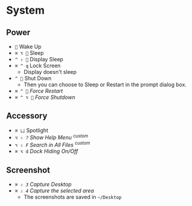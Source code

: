 # System

## Power

- `` Wake Up
- `⌘ ⌥ ` Sleep
- `^ ⇧ ` Display Sleep
- `⌘ ^ q` Lock Screen
    - Display doesn't sleep
- `^ ` Shut Down
    - Then you can choose to Sleep or Restart in the prompt dialog box.
- _`⌘ ^ ` Force Restart_
- _`⌘ ^ ⌥ ` Force Shutdown_

## Accessory

- `⌘ 凵` Spotlight
- _`⌥ ⇧ ?` Show Help Menu_ <sup>_custom_</sup>
- _`⌥ ⇧ F` Search in All Files_ <sup>_custom_</sup>
- `⌘ ⌥ d` _Dock Hiding On/Off_

## Screenshot

- _`⌘ ⇧ 3` Capture Desktop_
- _`⌘ ⇧ 4` Capture the selected area_
    - The screenshots are saved in `~/Desktop`
